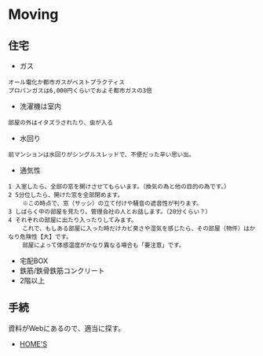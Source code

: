 Moving
===

## 住宅

* ガス
```
オール電化か都市ガスがベストプラクティス
プロパンガスは6,000円くらいでおよそ都市ガスの3倍
```

* 洗濯機は室内
```
部屋の外はイタズラされたり、虫が入る
```

* 水回り
```
前マンションは水回りがシングルスレッドで、不便だった辛い思い出。
```

* 通気性
```
1 入室したら、全部の窓を開けさせてもらいます。（換気の為と他の目的の為です。）
2 5分位したら、開けた窓を全部閉めます。
    ※この時点で、窓（サッシ）の立て付けや騒音の遮音性が判ります。
3 しばらく中の部屋を見たり、管理会社の人とお話します。（20分くらい？）
4 それぞれの部屋に出たり入ったりしてみます。
    これで、もしある部屋に入った時だけカビ臭さや湿気を感じたら、その部屋（物件）はかなり危険性【大】です。
    部屋によって体感温度がかなり異なる場合も「要注意」です。
```

* 宅配BOX
* 鉄筋/鉄骨鉄筋コンクリート
* 2階以上

## 手続

資料がWebにあるので、適当に探す。

* [HOME'S](http://www.homes.co.jp/hikkoshi/step/)
